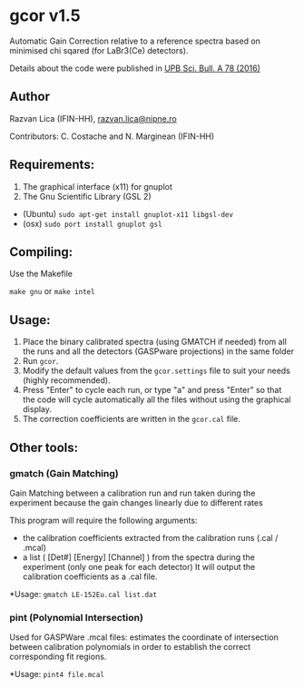 # gcor v1.5
Automatic Gain Correction relative to a reference spectra based on minimised chi sqared (for LaBr3(Ce) detectors).

Details about the code were published in [UPB Sci. Bull. A 78 (2016)](https://www.scientificbulletin.upb.ro/rev_docs_arhiva/rezce9_838206.pdf)

## Author
Razvan Lica (IFIN-HH), razvan.lica@nipne.ro

Contributors: C. Costache and N. Marginean (IFIN-HH)


## Requirements:
 1. The graphical interface (x11) for gnuplot   
 2. The Gnu Scientific Library (GSL 2)   
 
 * (Ubuntu) `sudo apt-get install gnuplot-x11 libgsl-dev`    
 * (osx)    `sudo port install gnuplot gsl`     
 
## Compiling: 
 Use the Makefile 
 
`make gnu` or `make intel` 
  
## Usage:
 1. Place the binary calibrated spectra (using GMATCH if needed) from all the runs and all the detectors (GASPware projections) in the same folder
 2. Run `gcor`.
 3. Modify the default values from the `gcor.settings` file to suit your needs (highly recommended).
 4. Press "Enter" to cycle each run, or type "a" and press "Enter" so that the code will cycle automatically all the files without using the graphical display.
 5. The correction coefficients are written in the `gcor.cal` file.

## Other tools:

### gmatch (Gain Matching)
Gain Matching between a calibration run and run taken during the experiment because
the gain changes linearly due to different rates

This program will require the following arguments:
  - the calibration coefficients extracted from the calibration runs (.cal / .mcal)
  - a list ( [Det#] [Energy] [Channel] ) from the spectra during the experiment (only one peak for each detector)
It will output the calibration coefficients as a .cal file. 

*Usage:          ```gmatch LE-152Eu.cal list.dat```


### pint (Polynomial Intersection)
Used for GASPWare .mcal files: estimates the coordinate of intersection between calibration polynomials
in order to establish the correct corresponding fit regions.

*Usage:          ```pint4 file.mcal```


